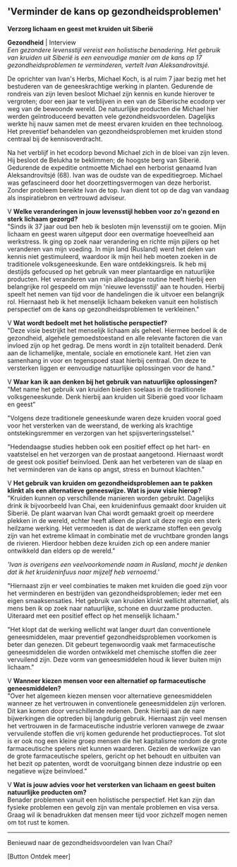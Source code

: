 ## 'Verminder de kans op gezondheidsproblemen'

**Verzorg lichaam en geest met kruiden uit Siberië**

**Gezondheid** | Interview <br>
__Een gezondere levensstijl vereist een holistische benadering. Het gebruik van kruiden uit Siberië is een eenvoudige manier om de kans op 17 gezondheidsproblemen te verminderen_, vertelt Ivan Aleksandrovitsjé._

De oprichter van Ivan's Herbs, Michael Koch, is al ruim 7 jaar bezig met het bestuderen van de geneeskrachtige werking in planten. Gedurende de rondreis van zijn leven besloot Michael zijn kennis en kunde hierover te vergroten; door een jaar te verblijven in een van de Siberische ecodorp ver weg van de bewoonde wereld. De natuurlijke producten die Michael hier werden geïntroduceerd bevatten vele gezondheidsvoordelen. Dagelijks werkte hij nauw samen met de meest ervaren kruiden en thee technoloog. Het preventief behandelen van gezondheidsproblemen met kruiden stond centraal bij de kennisoverdracht. 

Na het verblijf in het ecodorp bevond Michael zich in de bloei van zijn leven. Hij besloot  de Belukha te beklimmen; de hoogste berg van Siberië. Gedurende de expeditie ontmoette Michael een herborist genaamd Ivan Aleksandrovitsjé (68). Ivan was de oudste van de expeditiegroep. Michael was gefascineerd door het doorzettingsvermogen van deze herborist. Zonder probleem bereikte Ivan de top. Ivan dient tot op de dag van vandaag als inspiratiebron en vertrouwd adviseur.

V **Welke veranderingen in jouw levensstijl hebben voor zo'n gezond en sterk lichaam gezorgd?** <br>
"Sinds ik 37 jaar oud ben heb ik besloten mijn levensstijl om te gooien. Mijn lichaam en geest waren uitgeput door een overmatige hoeveelheid aan werkstress. Ik ging op zoek naar verandering en richte mijn pijlers op het veranderen van mijn voeding. In mijn land (Rusland) werd het delen van kennis niet gestimuleerd, waardoor ik mijn heil heb moeten zoeken in de traditionele volksgeneeskunde. Een ware ontdekkingsreis. Ik heb mij destijds gefocused op het gebruik van meer plantaardige en natuurlijke producten. Het veranderen van mijn alledaagse routine heeft hierbij een belangrijke rol gespeeld om mijn 'nieuwe levensstijl' aan te houden. Hierbij speelt het nemen van tijd voor de handelingen die ik uitvoer een belangrijk rol. Hiernaast heb ik het menselijk lichaam bekeken vanuit een holistisch perspectief om de kans op gezondheidsproblemen te verkleinen."

V **Wat wordt bedoelt met het holistische perspectief?** <br> 
"Deze visie bestrijkt het menselijk lichaam als geheel. Hiermee bedoel ik de gezondheid, algehele gemoedstoestand en alle relevante factoren die van invloed zijn op het gedrag. De mens wordt in zijn totaliteit benaderd. Denk aan de lichamelijke, mentale, sociale en emotionele kant. Het zien van samenhang in voor en tegenspoed staat hierbij centraal. Om deze te versterken liggen er eenvoudige natuurlijke oplossingen voor de hand."

V **Waar kan ik aan denken bij het gebruik van natuurlijke oplossingen?** <br>
"Met name het gebruik van kruiden bieden soelaas in de traditionele volksgeneeskunde. Denk hierbij aan kruiden uit Siberië goed voor lichaam en geest"

"Volgens deze traditionele geneeskunde waren deze kruiden vooral goed voor het versterken van de weerstand, de werking als krachtige ontstekingsremmer en verzorgen van het spijsverteringsstelsel."

"Hedendaagse studies hebben ook een positief effect op het hart- en vaatstelsel en het verzorgen van de prostaat aangetoond. Hiernaast wordt de geest ook positief beïnvloed. Denk aan het verbeteren van de slaap en het verminderen van de kans op angst, stress en burnout klachten."

V **Het gebruik van kruiden om gezondheidsproblemen aan te pakken klinkt als een alternatieve geneeswijze. Wat is jouw visie hierop?**<br> 
"Kruiden kunnen op verschillende manieren worden gebruikt. Dagelijks drink ik bijvoorbeeld Ivan Chai, een kruideninfuus gemaakt door kruiden uit Siberië. De plant waarvan Ivan Chai wordt gemaakt groeit op meerdere plekken in de wereld, echter heeft alleen de plant uit deze regio een sterk heilzame werking. Het vermoeden is dat de werkzame stoffen een gevolg zijn van het extreme klimaat in combinatie met de vruchtbare gronden langs de rivieren. Hierdoor hebben deze kruiden zich op een andere manier ontwikkeld dan elders op de wereld."

_'Ivan is overigens een veelvoorkomende naam in Rusland, mocht je denken dat ik het kruideninfuus naar mijzelf heb vernoemd.'_ 

"Hiernaast zijn er veel combinaties te maken met kruiden die goed zijn voor het verminderen en bestrijden van gezondheidsproblemen; ieder met een eigen smaaksensaties. Het gebruik van kruiden klinkt wellicht alternatief, als mens ben ik op zoek naar natuurlijke, schone en duurzame producten. Uiteraard met een positief effect op het menselijk lichaam."

"Het klopt dat de werking wellicht wat langer duurt dan conventionele geneesmiddelen, maar preventief gezondheidsproblemen voorkomen is beter dan genezen. Dit gebeurt tegenwoordig vaak met farmaceutische geneesmiddelen die worden ontwikkeld met chemische stoffen die zeer vervuilend zijn. Deze vorm van geneesmiddelen houd ik liever buiten mijn lichaam."

V **Wanneer kiezen mensen voor een alternatief op farmaceutische geneesmiddelen?** <br>
"Over het algemeen kiezen mensen voor alternatieve geneesmiddelen wanneer ze het vertrouwen in conventionele geneesmiddelen zijn verloren. Dit kan komen door verschillende redenen. Denk hierbij aan de nare bijwerkingen die optreden bij langdurig gebruik. Hiernaast zijn veel mensen het vertrouwen in de farmaceutische industrie verloren vanwege de zwaar vervuilende stoffen die vrij komen gedurende het productieproces. Tot slot is er ook nog een kleine groep mensen die het kapitalisme rondom de grote farmaceutische spelers niet kunnen waarderen. Gezien de werkwijze van de grote farmaceutische spelers, gericht op het behoudt en uitbuiten van het bezit op patenten, wordt de vooruitgang binnen deze industrie op een negatieve wijze beïnvloed."

V **Wat is jouw advies voor het versterken van lichaam en geest buiten natuurlijke producten om?** <br>
Benader problemen vanuit een holistische perspectief. Het kan zijn dan fysieke problemen een gevolg zijn van mentale problemen en visa versa. Graag wil ik benadrukken dat mensen meer tijd voor zichzelf mogen nemen om tot rust te komen. 

--------------------

Benieuwd naar de gezondheidsvoordelen van Ivan Chai?

[Button Ontdek meer] 









